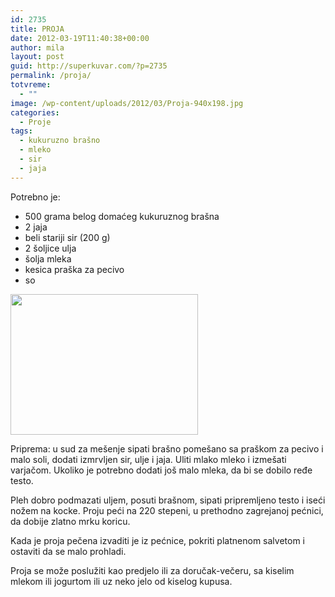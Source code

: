 ```yaml
---
id: 2735
title: PROJA
date: 2012-03-19T11:40:38+00:00
author: mila
layout: post
guid: http://superkuvar.com/?p=2735
permalink: /proja/
totvreme:
  - ""
image: /wp-content/uploads/2012/03/Proja-940x198.jpg
categories:
  - Proje
tags:
  - kukuruzno brašno
  - mleko
  - sir
  - jaja
---
```

Potrebno je:

  * 500 grama belog domaćeg kukuruznog brašna
  * 2 jaja
  * beli stariji sir (200 g)
  * 2 šoljice ulja
  * šolja mleka
  * kesica praška za pecivo
  * so

<img class="alignnone size-medium wp-image-2736" title="Proja" src="//superkuvar.com/wp-content/uploads/2012/03/Proja-300x225.jpg" alt="" width="300" height="225" /> 

Priprema: u sud za mešenje sipati brašno pomešano sa praškom za pecivo i malo soli, dodati izmrvljen sir, ulje i jaja. Uliti mlako mleko i izmešati varjačom. Ukoliko je potrebno dodati još malo mleka, da bi se dobilo ređe testo.

Pleh dobro podmazati uljem, posuti brašnom, sipati pripremljeno testo i iseći nožem na kocke. Proju peći na 220 stepeni, u prethodno zagrejanoj pećnici, da dobije zlatno mrku koricu.

Kada je proja pečena izvaditi je iz pećnice, pokriti platnenom salvetom i ostaviti da se malo prohladi.

Proja se može poslužiti kao predjelo ili za doručak-večeru, sa kiselim mlekom ili jogurtom ili uz neko jelo od kiselog kupusa.